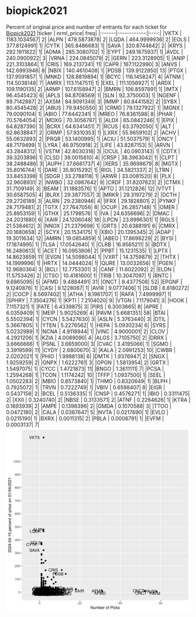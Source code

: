 # biopick2021
Percent of original price and number of entrants for each ticket for [Biopick2021](https://twitter.com/hashtag/Biopick2021)
|ticker |   nrml_price| freq|
|:------|------------:|----:|
|VKTX   | 1183.1034567|    2|
|ALPN   |  478.5873878|    2|
|LQDA   |  464.9999936|    2|
|EOLS   |  377.8124991|    1|
|CYTK   |  365.8486683|    1|
|SAVA   |  320.8744642|    2|
|KRYS   |  292.1911822|    1|
|ADMA   |  285.3080702|    1|
|EYPT   |  249.1675937|    1|
|AVDL   |  240.0900922|    3|
|VRNA   |  224.0845079|    2|
|GERN   |  223.3128905|    1|
|ANIP   |  221.3103864|    1|
|CRIS   |  169.2137341|   11|
|CAPR   |  167.1122990|    3|
|ANVS   |  142.6993946|    8|
|NBIX   |  140.4610408|    1|
|PDSB   |  139.9122850|   13|
|PTGX   |  137.9591857|    1|
|MNKD   |  128.8819894|    1|
|BCYC   |  116.1458247|    4|
|ATNM   |  114.5038148|    7|
|AMRX   |  113.1147511|    1|
|EXEL   |  111.1056927|    1|
|ARDX   |  109.1190135|    2|
|ARMP   |  107.6158947|    2|
|BMRN   |  106.8597891|    1|
|IMTX   |   96.4545423|    6|
|APLS   |   94.8708569|    1|
|SLN    |   92.3750003|    1|
|NGENF  |   89.7142887|    2|
|AXSM   |   84.9091349|    3|
|IMMP   |   80.8441582|    2|
|SYBX   |   80.4545428|    2|
|ABUS   |   79.9450550|    3|
|CRMD   |   79.1327922|    1|
|MGNX   |   79.0090104|    1|
|ABIO   |   77.6442341|    1|
|MREO   |   76.8361598|    8|
|PHAR   |   70.5764054|    2|
|MDXG   |   70.3056787|    1|
|ALDX   |   65.0842246|    1|
|EPIX   |   64.8287390|    3|
|BCRX   |   64.6341451|    7|
|RCUS   |   63.3792050|    1|
|ALT    |   62.8638847|    2|
|ORMP   |   57.9310353|    1|
|LXRX   |   55.9659102|    2|
|ACHV   |   55.0632893|    2|
|PRQR   |   53.1400995|    1|
|ACIU   |   51.5037579|    1|
|ONCY   |   48.7179499|    1|
|LYRA   |   46.9750918|    2|
|LIFE   |   43.8287153|    5|
|ARVN   |   43.2848312|    1|
|VSTM   |   42.8030316|    3|
|OCUL   |   40.0903143|    1|
|CDTX   |   39.3203896|    1|
|CLSD   |   39.0015610|    4|
|CRSP   |   38.3963042|    1|
|CLPT   |   38.2488486|    3|
|AUPH   |   37.6661737|    4|
|XERS   |   35.9698679|    8|
|MGTX   |   35.8016744|    1|
|DARE   |   35.8015292|    1|
|RIGL   |   34.5821337|    2|
|LTRN   |   33.8453398|    1|
|SDGR   |   33.2788118|    1|
|ARWR   |   33.0081520|    8|
|PLX    |   32.9608931|    2|
|NWBO   |   32.0987642|    9|
|CRDF   |   31.8207623|    2|
|CTMX   |   31.7109149|    3|
|BEAM   |   31.1883576|    1|
|APTO   |   31.1212826|   12|
|VTVT   |   30.6587505|    4|
|BLRX   |   29.3877557|    3|
|MRKR   |   29.3197279|    2|
|DCTH   |   29.2726189|    3|
|ALRN   |   29.2380946|    4|
|IFRX   |   29.1828801|    2|
|PYNKF  |   28.7179481|    2|
|TGTX   |   27.7647056|    8|
|OCUP   |   26.2857148|    1|
|OMER   |   25.8953159|    1|
|GTHX   |   25.1798576|    1|
|IVA    |   24.6356696|    2|
|DMAC   |   24.2031880|    6|
|XAIR   |   24.1206048|   18|
|LPCN   |   23.8996301|    1|
|RGLS   |   21.5384612|    3|
|NNOX   |   21.2379698|    1|
|GRTS   |   20.6388191|    6|
|CMRX   |   20.1680658|    2|
|SCYX   |   20.1534175|    1|
|XBIO   |   20.1395345|    2|
|ADAP   |   19.3011634|   12|
|AMRN   |   19.0854859|    1|
|ABEO   |   17.8698229|    2|
|BYSI   |   17.1874995|    1|
|TLSA   |   17.0542640|    1|
|CLRB   |   16.9565211|    5|
|BDTX   |   16.2480613|    1|
|ACET   |   16.0953806|    2|
|PPBT   |   15.1231535|    1|
|LPTX   |   14.8623859|   11|
|EVGN   |   14.5098044|    1|
|VXRT   |   14.3759879|    2|
|THTX   |   14.1999996|    1|
|HRTX   |   14.0444024|    1|
|QURE   |   13.0032656|    1|
|PGEN   |   12.9680364|    3|
|BCLI   |   12.7753301|    3|
|CANF   |   11.6022092|    2|
|ELDN   |   11.5753426|    2|
|CTSO   |   10.4181600|    1|
|TRIB   |   10.3047097|    1|
|BNTC   |    9.6865095|    5|
|AFMD   |    9.4884491|   31|
|ONCT   |    9.4377508|   52|
|EPGNF  |    9.1240876|    1|
|CASI   |    9.1228067|    1|
|AVIR   |    9.0777406|    1|
|SLDB   |    8.8180272|    2|
|COCP   |    8.5697402|    1|
|ATHA   |    8.1961707|    1|
|RAFA   |    7.4999997|    1|
|SPHRY  |    7.3504276|    1|
|KPTI   |    7.2104020|    9|
|VTGN   |    7.1179041|    3|
|HOOK   |    7.1157321|    1|
|FATE   |    6.4339875|    3|
|PIRS   |    6.3003665|    8|
|APRE   |    6.0359409|    1|
|MEIP   |    5.9025269|    4|
|PAVM   |    5.6681351|   58|
|BTAI   |    5.5502394|    1|
|CYCN   |    5.5427630|    3|
|ASLN   |    5.3763440|    3|
|DTIL   |    5.3667805|    1|
|YTEN   |    5.2276562|    1|
|HEPA   |    5.0930234|    6|
|SYRS   |    5.0232989|    1|
|NCNA   |    4.9118944|    1|
|VINC   |    4.9000001|    2|
|CLOV   |    4.2921206|    1|
|KZIA   |    4.0089090|    4|
|ALGS   |    3.7105750|    2|
|DRRX   |    3.6666666|    1|
|PSNL   |    3.6659000|    3|
|CVAC   |    3.4195066|    1|
|SGMO   |    3.3919599|   11|
|CYDY   |    2.6800670|    3|
|KALA   |    2.0991253|   10|
|CWBR   |    2.0202021|    1|
|PHIO   |    1.9988138|    6|
|DMTK   |    1.9376947|    2|
|SNGX   |    1.9259259|    2|
|GNPX   |    1.6222761|    3|
|OPGN   |    1.5813954|    2|
|GRTX   |    1.5497075|    1|
|CYCC   |    1.4721873|   11|
|BNGO   |    1.3611111|    7|
|PCSA   |    1.2594268|    1|
|TCON   |    1.1174242|   10|
|TFFP   |    1.0937500|    1|
|SEEL   |    1.0502283|    2|
|MBIO   |    0.8573840|    1|
|THMO   |    0.8320649|    1|
|BLPH   |    0.7925072|    1|
|TRVN   |    0.7222749|    1|
|VBIV   |    0.6598407|    8|
|EIGR   |    0.5437158|    2|
|BCEL   |    0.5136335|    1|
|CNSP   |    0.4576271|    1|
|IBIO   |    0.3311475|    2|
|XXII   |    0.3240740|    2|
|NBSE   |    0.3133571|    2|
|ATNF   |    0.2264626|    1|
|KTRA   |    0.1893939|    2|
|AMPE   |    0.1396396|    2|
|GMDA   |    0.1070588|    3|
|TTOO   |    0.0472180|    2|
|CALA   |    0.0367647|    5|
|NVTA   |    0.0217690|    1|
|EVLO   |    0.0215190|    1|
|BXRX   |    0.0011315|    2|
|PBLA   |    0.0006791|    1|
|EVFM   |    0.0003137|    7|
![retvspicks](biopicks.png?raw=true)
